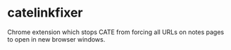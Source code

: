 # catelinkfixer

Chrome extension which stops CATE from forcing all URLs on notes pages to open in new browser windows.
